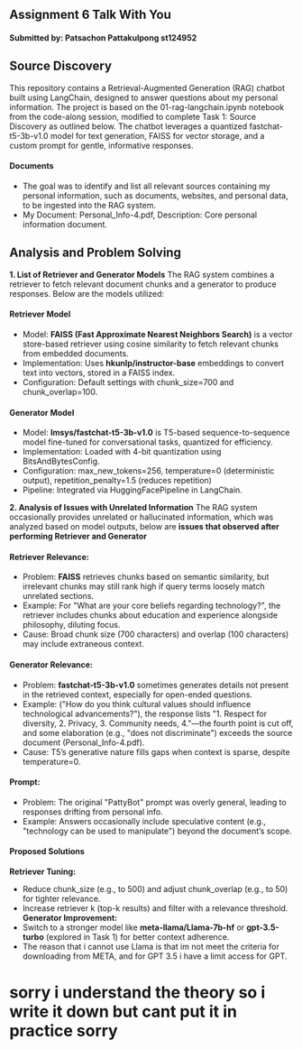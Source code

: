 ## Assignment 6 Talk With You 
#### Submitted by: Patsachon Pattakulpong st124952

## Source Discovery
This repository contains a Retrieval-Augmented Generation (RAG) chatbot built using LangChain, designed to answer questions about my personal information. The project is based on the 01-rag-langchain.ipynb notebook from the code-along session, modified to complete Task 1: Source Discovery as outlined below. The chatbot leverages a quantized fastchat-t5-3b-v1.0 model for text generation, FAISS for vector storage, and a custom prompt for gentle, informative responses.
#### Documents 
- The goal was to identify and list all relevant sources containing my personal information, such as documents, websites, and personal data, to be ingested into the RAG system.
- My Document: Personal_Info-4.pdf, Description: Core personal information document.

## Analysis and Problem Solving
**1. List of Retriever and Generator Models**
The RAG system combines a retriever to fetch relevant document chunks and a generator to produce responses. Below are the models utilized:
#### Retriever Model
- Model: **FAISS (Fast Approximate Nearest Neighbors Search)** is a vector store-based retriever using cosine similarity to fetch relevant chunks from embedded documents.
- Implementation: Uses **hkunlp/instructor-base** embeddings to convert text into vectors, stored in a FAISS index.
- Configuration: Default settings with chunk_size=700 and chunk_overlap=100.
#### Generator Model
- Model: **lmsys/fastchat-t5-3b-v1.0** is T5-based sequence-to-sequence model fine-tuned for conversational tasks, quantized for efficiency.
- Implementation: Loaded with 4-bit quantization using BitsAndBytesConfig.
- Configuration: max_new_tokens=256, temperature=0 (deterministic output), repetition_penalty=1.5 (reduces repetition)
- Pipeline: Integrated via HuggingFacePipeline in LangChain.

**2. Analysis of Issues with Unrelated Information**
The RAG system occasionally provides unrelated or hallucinated information, which was analyzed based on model outputs, below are **issues that observed after performing Retriever and Generator**
#### Retriever Relevance:
- Problem: **FAISS** retrieves chunks based on semantic similarity, but irrelevant chunks may still rank high if query terms loosely match unrelated sections.
- Example: For "What are your core beliefs regarding technology?", the retriever includes chunks about education and experience alongside philosophy, diluting focus.
- Cause: Broad chunk size (700 characters) and overlap (100 characters) may include extraneous context.
#### Generator Relevance:
- Problem: **fastchat-t5-3b-v1.0** sometimes generates details not present in the retrieved context, especially for open-ended questions.
- Example: ("How do you think cultural values should influence technological advancements?"), the response lists "1. Respect for diversity, 2. Privacy, 3. Community needs, 4."—the fourth point is cut off, and some elaboration (e.g., "does not discriminate") exceeds the source document (Personal_Info-4.pdf).
- Cause: T5’s generative nature fills gaps when context is sparse, despite temperature=0.
#### Prompt: 
- Problem: The original "PattyBot" prompt was overly general, leading to responses drifting from personal info.
- Example: Answers occasionally include speculative content (e.g., "technology can be used to manipulate") beyond the document’s scope.
#### Proposed Solutions
**Retriever Tuning:**
- Reduce chunk_size (e.g., to 500) and adjust chunk_overlap (e.g., to 50) for tighter relevance.
- Increase retriever k (top-k results) and filter with a relevance threshold.
**Generator Improvement:**
- Switch to a stronger model like **meta-llama/Llama-7b-hf** or **gpt-3.5-turbo** (explored in Task 1) for better context adherence.
- The reason that i cannot use Llama is that im not meet the criteria for downloading from META, and for GPT 3.5 i have a limit access for GPT.

# sorry i understand the theory so i write it down but cant put it in practice sorry
